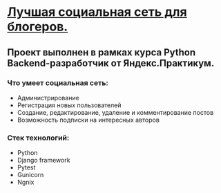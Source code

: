 # [Лучшая социальная сеть для блогеров.](https://vtube.ml/)
## Проект выполнен в рамках курса Python Backend-разработчик от Яндекс.Практикум.

### Что умеет социальная сеть:
- Администрирование
- Регистрация новых пользователей
- Создание, редактирование, удаление и комментирование постов
- Возможность подписки на интересных авторов

### Стек технологий:
- Python
- Django framework
- Pytest
- Gunicorn
- Ngnix
